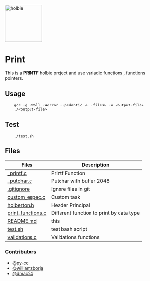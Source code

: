<img src="https://blog.holbertonschool.com/wp-content/uploads/2020/04/unnamed-2.png" alt="holbie" width="120">

# Print

This is a **PRINTF** holbie project and use variadic functions , functions pointers.

## Usage
```
	gcc -g -Wall -Werror --pedantic <...files> -o <output-file>
	./<output-file>
```

## Test

```
	./test.sh
```

## Files

Files|Description
--|--
[_printf.c](._printf.c) | Printf Function
[_putchar.c](._putchar.c)| Putchar with buffer 2048
[.gitignore](.gitignore)| Ignore files in git
[custom_espec.c](.custom_espec.c)| Custom task
[holberton.h](.holberton.h)| Header Principal
[print_functions.c](.print_functions.c)| Different function to print by data type
[README.md](.README.md)| this
[test.sh](.test.sh)| test bash script
[validations.c](.validations.c)| Validations functions

### Contributors

* [@py-cc](https://github.com/py-cc)
* [@williamzborja](https://github.com/williamzborja)
* [@dmac24](https://github.com/dmac24)

